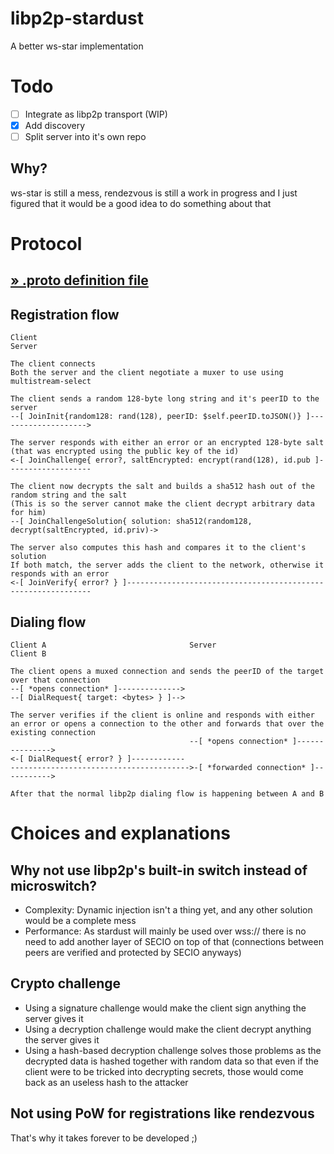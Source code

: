# libp2p-stardust

A better ws-star implementation

# Todo

 - [ ] Integrate as libp2p transport (WIP)
 - [x] Add discovery
 - [ ] Split server into it's own repo

## Why?

ws-star is still a mess, rendezvous is still a work in progress and I just figured that it would be a good idea to do something about that

# Protocol

## [ » .proto definition file ](/src/rpc/proto.js?raw=true)

## Registration flow

```
Client                                                                                  Server

The client connects
Both the server and the client negotiate a muxer to use using multistream-select

The client sends a random 128-byte long string and it's peerID to the server
--[ JoinInit{random128: rand(128), peerID: $self.peerID.toJSON()} ]-------------------->

The server responds with either an error or an encrypted 128-byte salt (that was encrypted using the public key of the id)
<-[ JoinChallenge{ error?, saltEncrypted: encrypt(rand(128), id.pub ]-------------------

The client now decrypts the salt and builds a sha512 hash out of the random string and the salt
(This is so the server cannot make the client decrypt arbitrary data for him)
--[ JoinChallengeSolution{ solution: sha512(random128, decrypt(saltEncrypted, id.priv)->

The server also computes this hash and compares it to the client's solution
If both match, the server adds the client to the network, otherwise it responds with an error
<-[ JoinVerify{ error? } ]--------------------------------------------------------------
```

## Dialing flow

```
Client A                                Server                                  Client B

The client opens a muxed connection and sends the peerID of the target over that connection
--[ *opens connection* ]-------------->
--[ DialRequest{ target: <bytes> } ]-->

The server verifies if the client is online and responds with either an error or opens a connection to the other and forwards that over the existing connection
                                        --[ *opens connection* ]--------------->
<-[ DialRequest{ error? } ]------------
---------------------------------------->-[ *forwarded connection* ]----------->

After that the normal libp2p dialing flow is happening between A and B
```

# Choices and explanations

## Why not use libp2p's built-in switch instead of microswitch?

- Complexity: Dynamic injection isn't a thing yet, and any other solution would be a complete mess
- Performance: As stardust will mainly be used over wss:// there is no need to add another layer of SECIO on top of that (connections between peers are verified and protected by SECIO anyways)

## Crypto challenge

- Using a signature challenge would make the client sign anything the server gives it
- Using a decryption challenge would make the client decrypt anything the server gives it
- Using a hash-based decryption challenge solves those problems as the decrypted data is hashed together with random data so that even if the client were to be tricked into decrypting secrets, those would come back as an useless hash to the attacker

## Not using PoW for registrations like rendezvous

That's why it takes forever to be developed ;)
